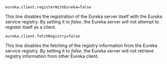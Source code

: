 ```
eureka.client.registerWithEureka=false
```
This line disables the registration of the Eureka server itself with the Eureka
service registry. By setting it to *false*, the Eureka server will not attempt
to register itself as a client.

```
eureka.client.fetchRegistry=false
```
This line disables the fetching of the registry information from the Eureka service registry.
By setting it to *false*, the Eureka server will not retrieve registry information from other Eureka client.
